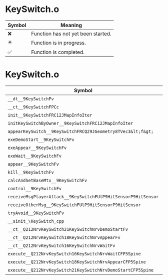 # KeySwitch.o
| Symbol | Meaning 
| ------------- | ------------- 
| :x: | Function has not yet been started. 
| :eight_pointed_black_star: | Function is in progress. 
| :white_check_mark: | Function is completed. 


# KeySwitch.o
| Symbol | Decompiled? |
| ------------- | ------------- |
| `__dt__9KeySwitchFv` | :white_check_mark: |
| `__ct__9KeySwitchFPCc` | :white_check_mark: |
| `init__9KeySwitchFRC12JMapInfoIter` | :white_check_mark: |
| `initKeySwitchByOwner__9KeySwitchFRC12JMapInfoIter` | :white_check_mark: |
| `appearKeySwitch__9KeySwitchFRCQ29JGeometry8TVec3&lt;f&gt;` | :white_check_mark: |
| `exeDemoStart__9KeySwitchFv` | :white_check_mark: |
| `exeAppear__9KeySwitchFv` | :white_check_mark: |
| `exeWait__9KeySwitchFv` | :white_check_mark: |
| `appear__9KeySwitchFv` | :white_check_mark: |
| `kill__9KeySwitchFv` | :white_check_mark: |
| `calcAndSetBaseMtx__9KeySwitchFv` | :white_check_mark: |
| `control__9KeySwitchFv` | :white_check_mark: |
| `receiveMsgPlayerAttack__9KeySwitchFUlP9HitSensorP9HitSensor` | :white_check_mark: |
| `receiveOtherMsg__9KeySwitchFUlP9HitSensorP9HitSensor` | :white_check_mark: |
| `tryAvoid__9KeySwitchFv` | :white_check_mark: |
| `__sinit_\KeySwitch_cpp` | :white_check_mark: |
| `__ct__Q212NrvKeySwitch21KeySwitchNrvDemoStartFv` | :white_check_mark: |
| `__ct__Q212NrvKeySwitch18KeySwitchNrvAppearFv` | :white_check_mark: |
| `__ct__Q212NrvKeySwitch16KeySwitchNrvWaitFv` | :white_check_mark: |
| `execute__Q212NrvKeySwitch16KeySwitchNrvWaitCFP5Spine` | :white_check_mark: |
| `execute__Q212NrvKeySwitch18KeySwitchNrvAppearCFP5Spine` | :white_check_mark: |
| `execute__Q212NrvKeySwitch21KeySwitchNrvDemoStartCFP5Spine` | :white_check_mark: |
